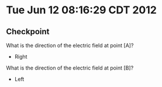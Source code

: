 # Tue Jun 12 08:16:29 CDT 2012

## Checkpoint

What is the direction of the electric field at point \[A\]?
* Right

What is the direction of the electric field at point \[B\]?
* Left
